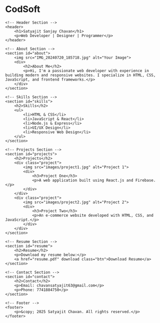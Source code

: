 # CodSoft
<!DOCTYPE html>
<html lang="en">
<head>
    <meta charset="UTF-8">
    <meta name="viewport" content="width=device-width, initial-scale=1.0">
    <title>Portfolio</title>
    <link rel="stylesheet" href="styles.css">
</head>
<body>

    <!-- Header Section -->
    <header>
        <h1>Satyajit Sanjay Chavan</h1>
        <p>Web Developer | Designer | Programmer</p>
    </header>

    <!-- About Section -->
    <section id="about">
        <img src="IMG_20240720_185718.jpg" alt="Your Image">
        <div>
            <h2>About Me</h2>
            <p>Hi, I'm a passionate web developer with experience in building modern and responsive websites. I specialize in HTML, CSS, JavaScript, and frontend frameworks.</p>
        </div>
    </section>

    <!-- Skills Section -->
    <section id="skills">
        <h2>Skills</h2>
        <ul>
            <li>HTML & CSS</li>
            <li>JavaScript & React</li>
            <li>Node.js & Express</li>
            <li>UI/UX Design</li>
            <li>Responsive Web Design</li>
        </ul>
    </section>

    <!-- Projects Section -->
    <section id="projects">
        <h2>Projects</h2>
        <div class="project">
            <img src="images/project1.jpg" alt="Project 1">
            <div>
                <h3>Project One</h3>
                <p>A web application built using React.js and Firebase.</p>
            </div>
        </div>
        <div class="project">
            <img src="images/project2.jpg" alt="Project 2">
            <div>
                <h3>Project Two</h3>
                <p>An e-commerce website developed with HTML, CSS, and JavaScript.</p>
            </div>
        </div>
    </section>

    <!-- Resume Section -->
    <section id="resume">
        <h2>Resume</h2>
        <p>Download my resume below:</p>
        <a href="resume.pdf" download class="btn">Download Resume</a>
    </section>

    <!-- Contact Section -->
    <section id="contact">
        <h2>Contact</h2>
        <p>Email: chavansatyajit63@gmail.com</p>
        <p>Phone: 7741884750</p>
    </section>

    <!-- Footer -->
    <footer>
        <p>&copy; 2025 Satyajit Chavan. All rights reserved.</p>
    </footer>

</body>
</html>